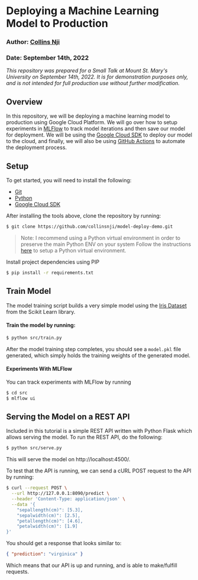 # Deploying a Machine Learning Model to Production
### Author: [Collins Nji](https://collingrimm.com)
### Date: September 14th, 2022

_This repository was prepared for a Small Talk at Mount St. Mary's University on September 14th, 2022._
_It is for demonstration purposes only, and is not intended for full production use without further modification._

## Overview
In this repository, we will be deploying a machine learning model to production using Google Cloud Platform. We will go over how to setup experiments in [MLFlow](https://mlflow.org) to track model iterations and then save our model for deployment. We will be using the [Google Cloud SDK](https://cloud.google.com/sdk) to deploy our model to the cloud, and finally, we will also be using [GitHub Actions](https://github.com/features/actions) to automate the deployment process.

## Setup
To get started, you will need to install the following:
- [Git](https://git-scm.com/downloads)
- [Python](https://www.python.org/downloads/)
- [Google Cloud SDK](https://cloud.google.com/sdk/docs/install)

After installing the tools above, clone the repository by running:
```bash
$ git clone https://github.com/collinsnji/model-deploy-demo.git
```
> Note: I recommend using a Python virtual environment in order to preserve the main Python ENV on your system
> Follow the instructions [here](https://docs.python.org/3/library/venv.html) to setup a Python virtual environment.

Install project dependencies using PIP
```bash
$ pip install -r requirements.txt
```

## Train Model
The model training script builds a very simple model using the [Iris Dataset](https://scikit-learn.org/stable/modules/generated/sklearn.datasets.load_iris.html) from the Scikit Learn library.

#### Train the model by running:
```bash
$ python src/train.py
```

After the model training step completes, you should see a `model.pkl` file generated, which simply holds the training weights of the generated model.

#### Experiments With MLFlow
You can track experiments with MLFlow by running
```bash
$ cd src
$ mlflow ui
```

## Serving the Model on a REST API
Included in this tutorial is a simple REST API written with Python Flask which allows serving the model. To run the REST API, do the following:

```bash
$ python src/serve.py
```
This will serve the model on http://localhost:4500/.

To test that the API is running, we can send a cURL POST request to the API by running:
```bash
$ curl --request POST \
  --url http://127.0.0.1:8090/predict \
  --header 'Content-Type: application/json' \
  --data '{
	"sepallength(cm)": [5.3],
	"sepalwidth(cm)": [2.5],
	"petallength(cm)": [4.6],
	"petalwidth(cm)": [1.9]
}'
```
You should get a response that looks similar to:
```json
{ "prediction": "virginica" }
```
Which means that our API is up and running, and is able to make/fulfill requests.
